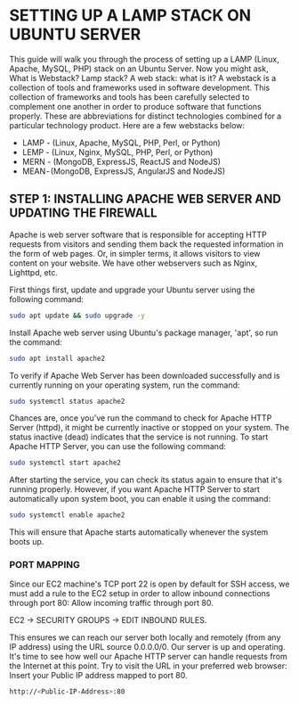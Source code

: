 # SETTING UP A LAMP STACK ON UBUNTU SERVER

This guide will walk you through the process of setting up a LAMP (Linux, Apache, MySQL, PHP) stack on an Ubuntu Server.
Now you might ask, What is Webstack? Lamp stack?
A web stack: what is it? A webstack is a collection of tools and frameworks used in software development. This collection of frameworks and tools has been carefully selected to complement one another in order to produce software that functions properly. These are abbreviations for distinct technologies combined for a particular technology product. Here are a few webstacks below:

- LAMP - (Linux, Apache, MySQL, PHP, Perl, or Python)
- LEMP - (Linux, Nginx, MySQL, PHP, Perl, or Python)
- MERN - (MongoDB, ExpressJS, ReactJS and NodeJS)
- MEAN - (MongoDB, ExpressJS, AngularJS and NodeJS)


## STEP 1: INSTALLING APACHE WEB SERVER AND UPDATING THE FIREWALL

Apache is web server software that is responsible for accepting HTTP requests from visitors and sending them back the requested information in the form of web pages. Or, in simpler terms, it allows visitors to view content on your website. We have other webservers such as Nginx, Lighttpd, etc.

First things first, update and upgrade your Ubuntu server using the following command:

```bash
sudo apt update && sudo upgrade -y
```
Install Apache web server using Ubuntu's package manager, 'apt', so run the command:
```bash
sudo apt install apache2
```
To verify if Apache Web Server has been downloaded successfully and is currently running on your operating system, run the command:
```bash
sudo systemctl status apache2
```
Chances are, once you've run the command to check for Apache HTTP Server (httpd), it might be currently inactive or stopped on your system. The status inactive (dead) indicates that the service is not running.
To start Apache HTTP Server, you can use the following command:
```bash
sudo systemctl start apache2
```
After starting the service, you can check its status again to ensure that it's running properly.
However, if you want Apache HTTP Server to start automatically upon system boot, you can enable it using the command:
```bash
sudo systemctl enable apache2
```
This will ensure that Apache starts automatically whenever the system boots up.

### PORT MAPPING 
Since our EC2 machine's TCP port 22 is open by default for SSH access, we must add a rule to the EC2 setup in order to allow inbound connections through port 80: Allow incoming traffic through port 80.

EC2 → SECURITY GROUPS → EDIT INBOUND RULES.

This ensures we can reach our server both locally and remotely (from any IP address) using the URL source 0.0.0.0/0. Our server is up and operating.
It's time to see how well our Apache HTTP server can handle requests from the Internet at this point. Try to visit the  URL in your preferred web browser: Insert your Public IP address mapped to port 80.

```bash
http://<Public-IP-Address>:80
```



